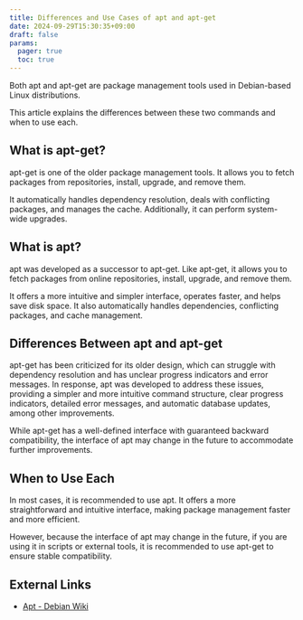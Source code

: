 ```yaml
---
title: Differences and Use Cases of apt and apt-get
date: 2024-09-29T15:30:35+09:00
draft: false
params:
  pager: true
  toc: true
---
```


Both apt and apt-get are package management tools used in Debian-based Linux distributions.

This article explains the differences between these two commands and when to use each.

## What is apt-get?

apt-get is one of the older package management tools. It allows you to fetch packages from repositories, install, upgrade, and remove them.

It automatically handles dependency resolution, deals with conflicting packages, and manages the cache. Additionally, it can perform system-wide upgrades.

## What is apt?

apt was developed as a successor to apt-get. Like apt-get, it allows you to fetch packages from online repositories, install, upgrade, and remove them.

It offers a more intuitive and simpler interface, operates faster, and helps save disk space. It also automatically handles dependencies, conflicting packages, and cache management.

## Differences Between apt and apt-get

apt-get has been criticized for its older design, which can struggle with dependency resolution and has unclear progress indicators and error messages. In response, apt was developed to address these issues, providing a simpler and more intuitive command structure, clear progress indicators, detailed error messages, and automatic database updates, among other improvements.

While apt-get has a well-defined interface with guaranteed backward compatibility, the interface of apt may change in the future to accommodate further improvements.

## When to Use Each

In most cases, it is recommended to use apt. It offers a more straightforward and intuitive interface, making package management faster and more efficient.

However, because the interface of apt may change in the future, if you are using it in scripts or external tools, it is recommended to use apt-get to ensure stable compatibility.

## External Links

- [Apt - Debian Wiki](https://wiki.debian.org/Apt)
